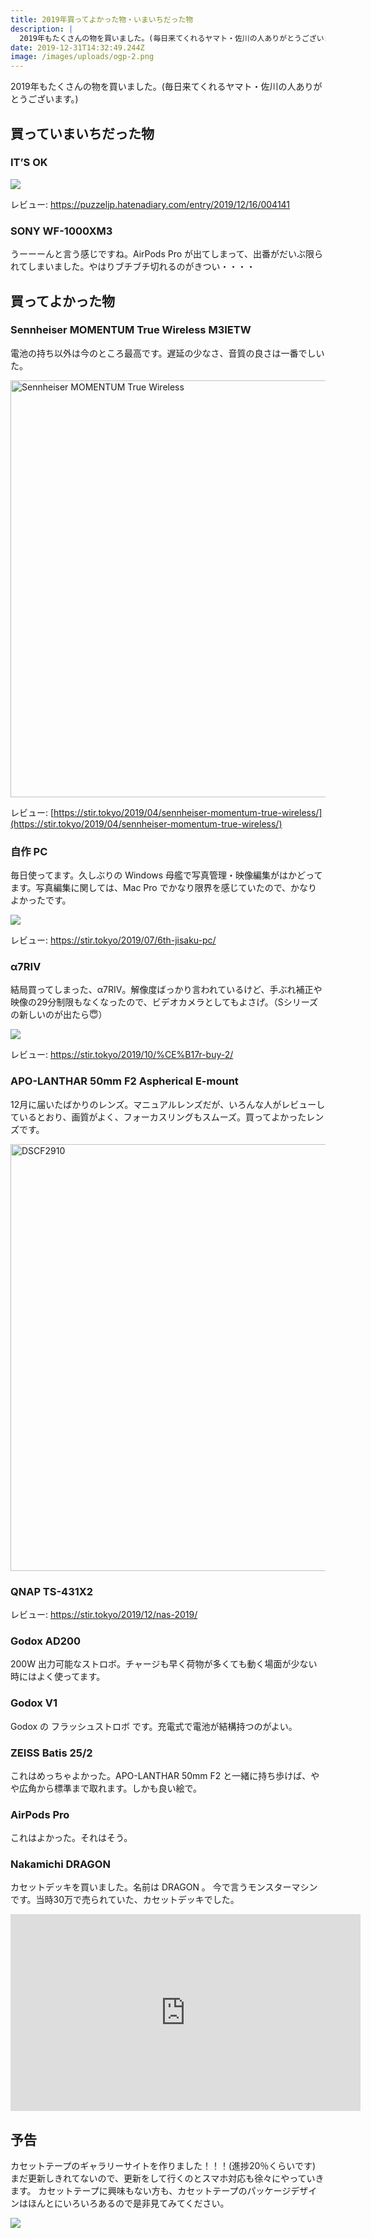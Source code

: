 ```yaml
---
title: 2019年買ってよかった物・いまいちだった物
description: |
  2019年もたくさんの物を買いました。(毎日来てくれるヤマト・佐川の人ありがとうございます。)
date: 2019-12-31T14:32:49.244Z
image: /images/uploads/ogp-2.png
---
```

2019年もたくさんの物を買いました。(毎日来てくれるヤマト・佐川の人ありがとうございます。)


## 買っていまいちだった物
### IT’S OK
<img src="https://cdn-ak.f.st-hatena.com/images/fotolife/p/puzzeljp/20191211/20191211221419.jpg">

レビュー: https://puzzeljp.hatenadiary.com/entry/2019/12/16/004141

### SONY WF-1000XM3
うーーーんと言う感じですね。AirPods Pro が出てしまって、出番がだいぶ限られてしまいました。やはりブチブチ切れるのがきつい・・・・


## 買ってよかった物
### Sennheiser  MOMENTUM True Wireless M3IETW 

電池の持ち以外は今のところ最高です。遅延の少なさ、音質の良さは一番でしいた。

<a data-flickr-embed="true" href="https://www.flickr.com/photos/puzzel-fukuchi/47606081951" title="Sennheiser MOMENTUM True Wireless"><img src="https://live.staticflickr.com/7834/47606081951_856c7b23a8_b.jpg" width="1000" height="667" alt="Sennheiser MOMENTUM True Wireless"></a><script async src="//embedr.flickr.com/assets/client-code.js" charset="utf-8"></script>

レビュー:  [https://stir.tokyo/2019/04/sennheiser-momentum-true-wireless/](https://stir.tokyo/2019/04/sennheiser-momentum-true-wireless/) 

### 自作 PC

毎日使ってます。久しぶりの Windows 母艦で写真管理・映像編集がはかどってます。写真編集に関しては、Mac Pro でかなり限界を感じていたので、かなりよかったです。

<img src="https://d33wubrfki0l68.cloudfront.net/65bbb350b404c58e3a5f575e042b1da3f9d1a5d1/722ca/images/uploads/6th-jisaku-pc.png">

レビュー: https://stir.tokyo/2019/07/6th-jisaku-pc/

### α7RⅣ

結局買ってしまった、α7RⅣ。解像度ばっかり言われているけど、手ぶれ補正や映像の29分制限もなくなったので、ビデオカメラとしてもよさげ。（Sシリーズの新しいのが出たら😇）

<img src="https://d33wubrfki0l68.cloudfront.net/6b41cb6b6b2de9dac3be1087d068669030df0377/81db7/images/uploads/alpha7r4.png">

レビュー: https://stir.tokyo/2019/10/%CE%B17r-buy-2/

###  APO-LANTHAR 50mm F2 Aspherical E-mount
12月に届いたばかりのレンズ。マニュアルレンズだが、いろんな人がレビューしているとおり、画質がよく、フォーカスリングもスムーズ。買ってよかったレンズです。

<a data-flickr-embed="true" href="https://www.flickr.com/photos/puzzel-fukuchi/49305014592/in/dateposted/" title="DSCF2910"><img src="https://live.staticflickr.com/65535/49305014592_b0924acc9a_b.jpg" width="1024" height="683" alt="DSCF2910"></a><script async src="//embedr.flickr.com/assets/client-code.js" charset="utf-8"></script>



### QNAP TS-431X2

レビュー: https://stir.tokyo/2019/12/nas-2019/

### Godox AD200
200W 出力可能なストロボ。チャージも早く荷物が多くても動く場面が少ない時にはよく使ってます。

### Godox V1
Godox の フラッシュストロボ です。充電式で電池が結構持つのがよい。

### ZEISS Batis 25/2
これはめっちゃよかった。APO-LANTHAR 50mm F2 と一緒に持ち歩けば、やや広角から標準まで取れます。しかも良い絵で。

### AirPods Pro
これはよかった。それはそう。

### Nakamichi DRAGON

カセットデッキを買いました。名前は DRAGON 。
今で言うモンスターマシンです。当時30万で売られていた、カセットデッキでした。

<iframe width="560" height="315" src="https://www.youtube.com/embed/wQYgGbm1Rmw" frameborder="0" allow="accelerometer; autoplay; encrypted-media; gyroscope; picture-in-picture" allowfullscreen></iframe>

## 予告
カセットテープのギャラリーサイトを作りました！！！(進捗20％くらいです)
まだ更新しきれてないので、更新をして行くのとスマホ対応も徐々にやっていきます。
カセットテープに興味もない方も、カセットテープのパッケージデザインはほんとにいろいろあるので是非見てみてください。

<a href="https://cassette.tape.fan/"><img src="https://cassette.tape.fan/tapes//ogp.png"></a>
